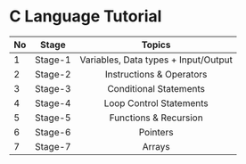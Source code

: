 # C Language Tutorial

| No          |  Stage                                                   | Topics |
| ------------- | -------------------------------------------------------- | 	:-----:	 | 
| 1 | Stage-1 |  Variables, Data types + Input/Output |
| 2 | Stage-2 | Instructions & Operators |
| 3 | Stage-3 | Conditional Statements |
| 4 | Stage-4 | Loop Control Statements |
| 5 | Stage-5 | Functions & Recursion |
| 6 | Stage-6 | Pointers |
| 7 | Stage-7 | Arrays |
